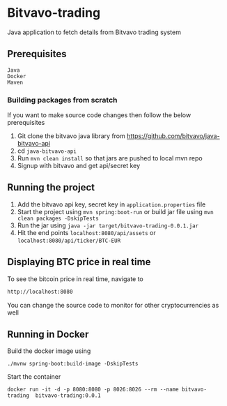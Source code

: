 # Bitvavo-trading

Java application to fetch details from Bitvavo trading system

## Prerequisites

```
Java
Docker
Maven
```

### Building packages from scratch

If you want to make source code changes then follow the below prerequisites

1. Git clone the bitvavo java library from https://github.com/bitvavo/java-bitvavo-api
2. cd `java-bitvavo-api`
3. Run `mvn clean install` so that jars are pushed to local mvn repo
4. Signup with bitvavo and get api/secret key

## Running the project

1. Add the bitvavo api key, secret key in `application.properties` file
2. Start the project using `mvn spring:boot-run` or build jar file using `mvn clean packages -DskipTests`
3. Run the jar using `java -jar target/bitvavo-trading-0.0.1.jar`
4. Hit the end points `localhost:8080/api/assets` or `localhost:8080/api/ticker/BTC-EUR`

## Displaying BTC price in real time

To see the bitcoin price in real time, navigate to

```html
http://localhost:8080
```

You can change the source code to monitor for other cryptocurrencies as well

## Running in Docker

Build the docker image using

```
./mvnw spring-boot:build-image -DskipTests
```

Start the container

```
docker run -it -d -p 8080:8080 -p 8026:8026 --rm --name bitvavo-trading  bitvavo-trading:0.0.1
```
